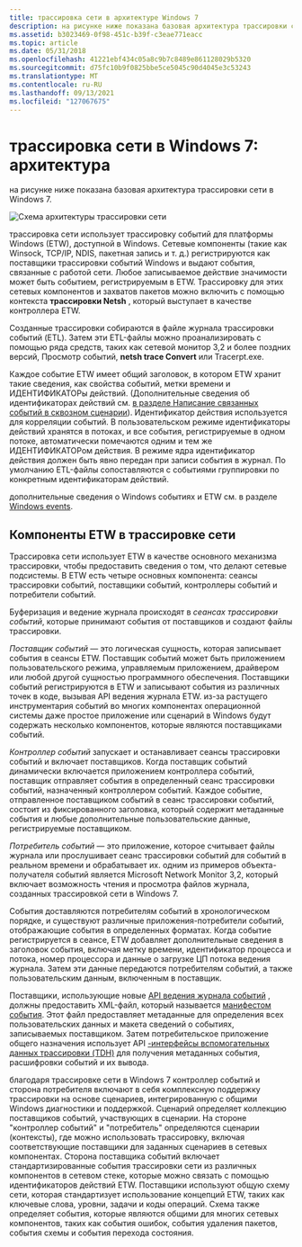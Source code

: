 ```yaml
---
title: трассировка сети в архитектуре Windows 7
description: на рисунке ниже показана базовая архитектура трассировки сети в Windows 7.
ms.assetid: b3023469-0f98-451c-b39f-c3eae771eacc
ms.topic: article
ms.date: 05/31/2018
ms.openlocfilehash: 41221ebf434c05a8c9b7c8489e861128029b5320
ms.sourcegitcommit: d75fc10b9f0825bbe5ce5045c90d4045e3c53243
ms.translationtype: MT
ms.contentlocale: ru-RU
ms.lasthandoff: 09/13/2021
ms.locfileid: "127067675"
---
```

# <a name="network-tracing-in-windows-7-architecture"></a>трассировка сети в Windows 7: архитектура

на рисунке ниже показана базовая архитектура трассировки сети в Windows 7.

![Схема архитектуры трассировки сети](images/ut1.png)

трассировка сети использует трассировку событий для платформы Windows (ETW), доступной в Windows. Сетевые компоненты (такие как Winsock, TCP/IP, NDIS, пакетная запись и т. д.) регистрируются как поставщики трассировки событий Windows и выдают события, связанные с работой сети. Любое записываемое действие значимости может быть событием, регистрируемым в ETW. Трассировку для этих сетевых компонентов и захватов пакетов можно включить с помощью контекста **трассировки Netsh** , который выступает в качестве контроллера ETW.

Созданные трассировки собираются в файле журнала трассировки событий (ETL). Затем эти ETL-файлы можно проанализировать с помощью ряда средств, таких как сетевой монитор 3,2 и более поздних версий, Просмотр событий, **netsh trace Convert** или Tracerpt.exe.

Каждое событие ETW имеет общий заголовок, в котором ETW хранит такие сведения, как свойства событий, метки времени и ИДЕНТИФИКАТОРы действий. (Дополнительные сведения об идентификаторах действий см. [в разделе Написание связанных событий в сквозном сценарии](../etw/writing-related-events-in-an-end-to-end-scenario.md)). Идентификатор действия используется для корреляции событий. В пользовательском режиме идентификаторы действий хранятся в потоках, и все события, регистрируемые в одном потоке, автоматически помечаются одним и тем же ИДЕНТИФИКАТОРом действия. В режиме ядра идентификатор действия должен быть явно передан при записи события в журнал. По умолчанию ETL-файлы сопоставляются с событиями группировки по конкретным идентификаторам действий.

дополнительные сведения о Windows событиях и ETW см. в разделе [Windows events](../events/windows-events.md).

## <a name="etw-components-in-network-tracing"></a>Компоненты ETW в трассировке сети

Трассировка сети использует ETW в качестве основного механизма трассировки, чтобы предоставить сведения о том, что делают сетевые подсистемы. В ETW есть четыре основных компонента: сеансы трассировки событий, поставщики событий, контроллеры событий и потребители событий.

Буферизация и ведение журнала происходят в *сеансах трассировки событий*, которые принимают события от поставщиков и создают файлы трассировки.

*Поставщик событий* — это логическая сущность, которая записывает события в сеансы ETW. Поставщик событий может быть приложением пользовательского режима, управляемым приложением, драйвером или любой другой сущностью программного обеспечения. Поставщики событий регистрируются в ETW и записывают события из различных точек в коде, вызывая API ведения журнала ETW. из-за растущего инструментария событий во многих компонентах операционной системы даже простое приложение или сценарий в Windows будут содержать несколько компонентов, которые являются поставщиками событий.

*Контроллер событий* запускает и останавливает сеансы трассировки событий и включает поставщиков. Когда поставщик событий динамически включается приложением контроллера событий, поставщик отправляет события в определенный сеанс трассировки событий, назначенный контроллером событий. Каждое событие, отправленное поставщиком событий в сеанс трассировки событий, состоит из фиксированного заголовка, который содержит метаданные события и любые дополнительные пользовательские данные, регистрируемые поставщиком.

*Потребитель событий* — это приложение, которое считывает файлы журнала или прослушивает сеанс трассировки событий для событий в реальном времени и обрабатывает их. одним из примеров объекта-получателя событий является Microsoft Network Monitor 3,2, который включает возможность чтения и просмотра файлов журнала, созданных трассировкой сети в Windows 7.

События доставляются потребителям событий в хронологическом порядке, и существуют различные приложения-потребители событий, отображающие события в определенных форматах. Когда событие регистрируется в сеансе, ETW добавляет дополнительные сведения в заголовок события, включая метку времени, идентификатор процесса и потока, номер процессора и данные о загрузке ЦП потока ведения журнала. Затем эти данные передаются потребителям событий, а также пользовательским данным, включенным в поставщик.

Поставщики, использующие новые [API ведения журнала событий](/windows/win32/api/evntprov/nf-evntprov-eventwrite) , должны предоставить XML-файл, который называется [манифестом события](../wes/eventschema-schema.md). Этот файл предоставляет метаданные для определения всех пользовательских данных и макета сведений о событиях, записываемых поставщиком. Затем потребительское приложение общего назначения использует API [-интерфейсы вспомогательных данных трассировки (TDH)](/windows/win32/api/tdh/) для получения метаданных события, расшифровки событий и их вывода.

благодаря трассировке сети в Windows 7 контроллер событий и сторона потребителя включают в себя комплексную поддержку трассировки на основе сценариев, интегрированную с общими Windows диагностики и поддержкой. Сценарий определяет коллекцию поставщиков событий, участвующих в сценарии. На стороне "контроллер событий" и "потребитель" определяются сценарии (контексты), где можно использовать трассировку, включая соответствующие поставщики для заданных сценариев в сетевых компонентах. Сторона поставщика событий включает стандартизированные события трассировки сети из различных компонентов в сетевом стеке, которые можно связать с помощью идентификаторов действий ETW. Поставщики используют общую схему сети, которая стандартизует использование концепций ETW, таких как ключевые слова, уровни, задачи и коды операций. Схема также определяет события, которые являются общими для многих сетевых компонентов, таких как события ошибок, события удаления пакетов, события схемы и события перехода состояния.

 

 